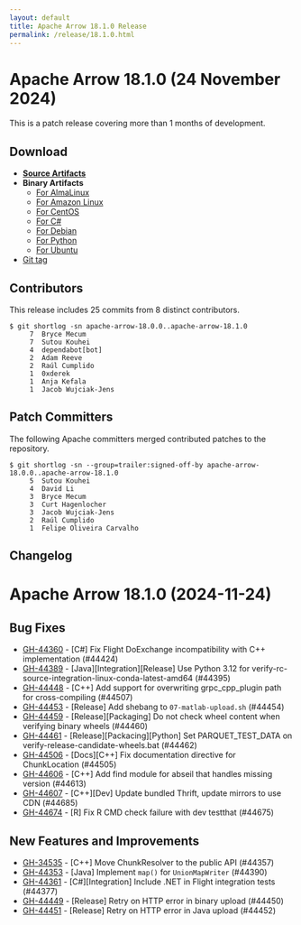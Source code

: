 ```yaml
---
layout: default
title: Apache Arrow 18.1.0 Release
permalink: /release/18.1.0.html
---
```

<!--
{% comment %}
Licensed to the Apache Software Foundation (ASF) under one or more
contributor license agreements.  See the NOTICE file distributed with
this work for additional information regarding copyright ownership.
The ASF licenses this file to you under the Apache License, Version 2.0
(the "License"); you may not use this file except in compliance with
the License.  You may obtain a copy of the License at

http://www.apache.org/licenses/LICENSE-2.0

Unless required by applicable law or agreed to in writing, software
distributed under the License is distributed on an "AS IS" BASIS,
WITHOUT WARRANTIES OR CONDITIONS OF ANY KIND, either express or implied.
See the License for the specific language governing permissions and
limitations under the License.
{% endcomment %}
-->

# Apache Arrow 18.1.0 (24 November 2024)

This is a patch release covering more than 1 months of development.

## Download

* [**Source Artifacts**][1]
* **Binary Artifacts**
  * [For AlmaLinux][2]
  * [For Amazon Linux][3]
  * [For CentOS][4]
  * [For C#][5]
  * [For Debian][6]
  * [For Python][7]
  * [For Ubuntu][8]
* [Git tag][9]

## Contributors

This release includes 25 commits from 8 distinct contributors.

```console
$ git shortlog -sn apache-arrow-18.0.0..apache-arrow-18.1.0
     7	Bryce Mecum
     7	Sutou Kouhei
     4	dependabot[bot]
     2	Adam Reeve
     2	Raúl Cumplido
     1	0xderek
     1	Anja Kefala
     1	Jacob Wujciak-Jens
```

## Patch Committers

The following Apache committers merged contributed patches to the repository.

```console
$ git shortlog -sn --group=trailer:signed-off-by apache-arrow-18.0.0..apache-arrow-18.1.0
     5	Sutou Kouhei
     4	David Li
     3	Bryce Mecum
     3	Curt Hagenlocher
     3	Jacob Wujciak-Jens
     2	Raúl Cumplido
     1	Felipe Oliveira Carvalho
```

## Changelog

# Apache Arrow 18.1.0 (2024-11-24)

## Bug Fixes

* [GH-44360](https://github.com/apache/arrow/issues/44360) - [C#] Fix Flight DoExchange incompatibility with C++ implementation (#44424)
* [GH-44389](https://github.com/apache/arrow/issues/44389) - [Java][Integration][Release] Use Python 3.12 for verify-rc-source-integration-linux-conda-latest-amd64 (#44395)
* [GH-44448](https://github.com/apache/arrow/issues/44448) - [C++] Add support for overwriting grpc_cpp_plugin path for cross-compiling (#44507)
* [GH-44453](https://github.com/apache/arrow/issues/44453) - [Release] Add shebang to `07-matlab-upload.sh` (#44454)
* [GH-44459](https://github.com/apache/arrow/issues/44459) - [Release][Packaging] Do not check wheel content when verifying binary wheels (#44460)
* [GH-44461](https://github.com/apache/arrow/issues/44461) - [Release][Packacing][Python] Set PARQUET_TEST_DATA on verify-release-candidate-wheels.bat (#44462)
* [GH-44506](https://github.com/apache/arrow/issues/44506) - [Docs][C++] Fix documentation directive for ChunkLocation (#44505)
* [GH-44606](https://github.com/apache/arrow/issues/44606) - [C++] Add find module for abseil that handles missing version (#44613)
* [GH-44607](https://github.com/apache/arrow/issues/44607) - [C++][Dev] Update bundled Thrift, update mirrors to use CDN (#44685)
* [GH-44674](https://github.com/apache/arrow/issues/44674) - [R] Fix R CMD check failure with dev testthat (#44675)


## New Features and Improvements

* [GH-34535](https://github.com/apache/arrow/issues/34535) - [C++] Move ChunkResolver to the public API (#44357)
* [GH-44353](https://github.com/apache/arrow/issues/44353) - [Java] Implement `map()` for `UnionMapWriter` (#44390)
* [GH-44361](https://github.com/apache/arrow/issues/44361) - [C#][Integration] Include .NET in Flight integration tests (#44377)
* [GH-44449](https://github.com/apache/arrow/issues/44449) - [Release] Retry on HTTP error in binary upload (#44450)
* [GH-44451](https://github.com/apache/arrow/issues/44451) - [Release] Retry on HTTP error in Java upload (#44452)

[1]: https://www.apache.org/dyn/closer.lua/arrow/arrow-18.1.0/
[2]: https://apache.jfrog.io/artifactory/arrow/almalinux/
[3]: https://apache.jfrog.io/artifactory/arrow/amazon-linux/
[4]: https://apache.jfrog.io/artifactory/arrow/centos/
[5]: https://apache.jfrog.io/artifactory/arrow/nuget/
[6]: https://apache.jfrog.io/artifactory/arrow/debian/
[7]: https://apache.jfrog.io/artifactory/arrow/python/18.1.0/
[8]: https://apache.jfrog.io/artifactory/arrow/ubuntu/
[9]: https://github.com/apache/arrow/releases/tag/apache-arrow-18.1.0
